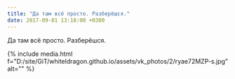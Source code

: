 ```yaml
---
title: "Да там всё просто. Разберёшся."
date: 2017-09-01 13:18:00 +0300
---
```


Да там всё просто. Разберёшся.

{% include media.html f="D:/site/GiT/whiteldragon.github.io/assets/vk_photos/2/ryae72MZP-s.jpg" alt="" %}
